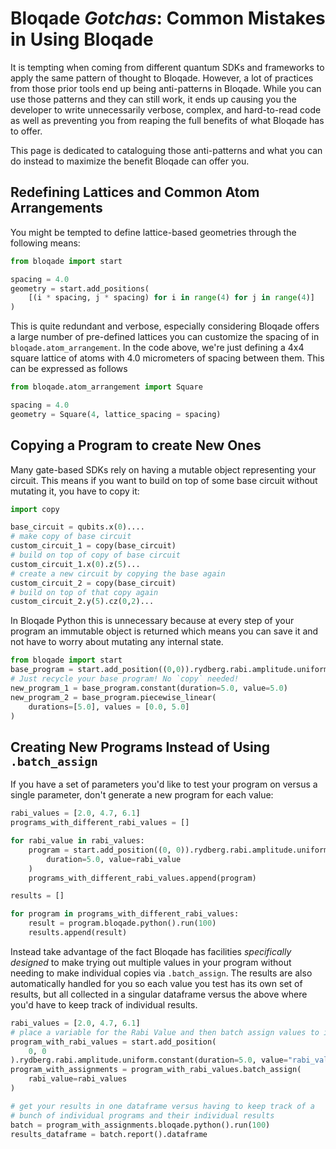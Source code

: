 # Bloqade *Gotchas*: Common Mistakes in Using Bloqade

It is tempting when coming from different quantum SDKs and frameworks to apply the same pattern of thought to Bloqade. However, a lot of practices from those prior tools end up being anti-patterns in Bloqade. While you can use those patterns and they can still work, it ends up causing you the developer to write unnecessarily verbose, complex, and hard-to-read code as well as preventing you from reaping the full benefits of what Bloqade has to offer.

This page is dedicated to cataloguing those anti-patterns and what you can do instead to maximize the benefit Bloqade can offer you.

## Redefining Lattices and Common Atom Arrangements

You might be tempted to define lattice-based geometries through the following means:

```python
from bloqade import start

spacing = 4.0
geometry = start.add_positions(
    [(i * spacing, j * spacing) for i in range(4) for j in range(4)]
)
```

This is quite redundant and verbose, especially considering Bloqade offers a large number of pre-defined lattices you can customize the spacing of in `bloqade.atom_arrangement`.
In the code above, we're just defining a 4x4 square lattice of atoms with 4.0 micrometers of spacing between them. This can be expressed as follows

```python
from bloqade.atom_arrangement import Square

spacing = 4.0
geometry = Square(4, lattice_spacing = spacing)
```


## Copying a Program to create New Ones

Many gate-based SDKs rely on having a mutable object representing your circuit. This means if you want to build on top of some base circuit without mutating it, you have to copy it:

```python
import copy

base_circuit = qubits.x(0)....
# make copy of base circuit
custom_circuit_1 = copy(base_circuit)
# build on top of copy of base circuit
custom_circuit_1.x(0).z(5)...
# create a new circuit by copying the base again
custom_circuit_2 = copy(base_circuit)
# build on top of that copy again
custom_circuit_2.y(5).cz(0,2)...
```

In Bloqade Python this is unnecessary because at every step of your program an immutable object is returned which means you can save it and not have to worry about mutating any internal state.

```python
from bloqade import start
base_program = start.add_position((0,0)).rydberg.rabi.amplitude.uniform
# Just recycle your base program! No `copy` needed!
new_program_1 = base_program.constant(duration=5.0, value=5.0)
new_program_2 = base_program.piecewise_linear(
    durations=[5.0], values = [0.0, 5.0]
)
```

## Creating New Programs Instead of Using `.batch_assign`

If you have a set of parameters you'd like to test your program on versus a single parameter, don't generate a new program for each value:

```python
rabi_values = [2.0, 4.7, 6.1]
programs_with_different_rabi_values = []

for rabi_value in rabi_values:
    program = start.add_position((0, 0)).rydberg.rabi.amplitude.uniform.constant(
        duration=5.0, value=rabi_value
    )
    programs_with_different_rabi_values.append(program)

results = []

for program in programs_with_different_rabi_values:
    result = program.bloqade.python().run(100)
    results.append(result)
```

Instead take advantage of the fact Bloqade has facilities *specifically designed* to make trying out multiple values in your program without needing to make individual copies via `.batch_assign`. The results are also automatically handled for you so each value you test has its own set of results, but all collected in a singular dataframe versus the above where you'd have to keep track of individual results.

```python
rabi_values = [2.0, 4.7, 6.1]
# place a variable for the Rabi Value and then batch assign values to it
program_with_rabi_values = start.add_position(
    0, 0
).rydberg.rabi.amplitude.uniform.constant(duration=5.0, value="rabi_value")
program_with_assignments = program_with_rabi_values.batch_assign(
    rabi_value=rabi_values
)

# get your results in one dataframe versus having to keep track of a
# bunch of individual programs and their individual results
batch = program_with_assignments.bloqade.python().run(100)
results_dataframe = batch.report().dataframe
```
